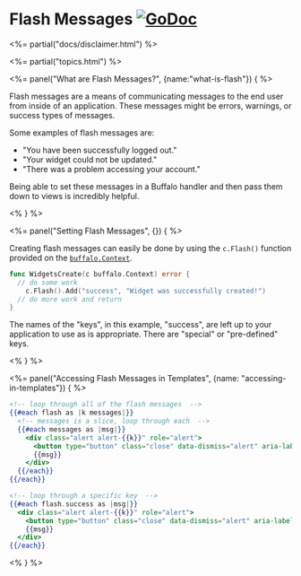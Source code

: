# Flash Messages [![GoDoc](https://godoc.org/github.com/gobuffalo/buffalo?status.svg)](https://godoc.org/github.com/gobuffalo/buffalo#Flash)

<%= partial("docs/disclaimer.html") %>

<%= partial("topics.html") %>

<%= panel("What are Flash Messages?", {name:"what-is-flash"}) { %>

Flash messages are a means of communicating messages to the end user from inside of an application. These messages might be errors, warnings, or success types of messages.

Some examples of flash messages are:

* "You have been successfully logged out."
* "Your widget could not be updated."
* "There was a problem accessing your account."

Being able to set these messages in a Buffalo handler and then pass them down to views is incredibly helpful.

<% } %>

<%= panel("Setting Flash Messages", {}) { %>

Creating flash messages can easily be done by using the `c.Flash()` function provided on the [`buffalo.Context`](/docs/context).

```go
func WidgetsCreate(c buffalo.Context) error {
  // do some work
	c.Flash().Add("success", "Widget was successfully created!")
  // do more work and return
}
```

The names of the "keys", in this example, "success", are left up to your application to use as is appropriate. There are "special" or "pre-defined" keys.

<% } %>

<%= panel("Accessing Flash Messages in Templates", {name: "accessing-in-templates"}) { %>

```handlebars
<!-- loop through all of the flash messages  -->
{{#each flash as |k messages|}}
  <!-- messages is a slice, loop through each  -->
  {{#each messages as |msg|}}
    <div class="alert alert-{{k}}" role="alert">
      <button type="button" class="close" data-dismiss="alert" aria-label="Close"><span aria-hidden="true">&times;</span></button>
      {{msg}}
    </div>
  {{/each}}
{{/each}}
```

```handlebars
<!-- loop through a specific key  -->
{{#each flash.success as |msg|}}
  <div class="alert alert-{{k}}" role="alert">
    <button type="button" class="close" data-dismiss="alert" aria-label="Close"><span aria-hidden="true">&times;</span></button>
    {{msg}}
  </div>
{{/each}}
```

<% } %>
